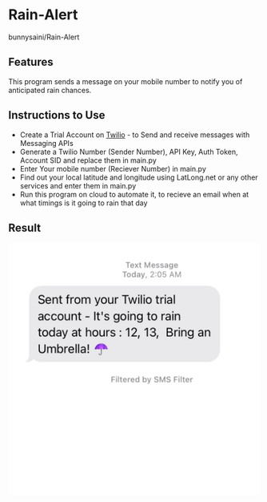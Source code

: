 # Rain-Alert
bunnysaini/Rain-Alert


## Features
This program sends a message on your mobile number to notify you of anticipated rain chances.

## Instructions to Use
- Create a Trial Account on [Twilio](https://www.twilio.com/) - to Send and receive messages with Messaging APIs
- Generate a Twilio Number (Sender Number), API Key, Auth Token, Account SID and replace them in main.py
- Enter Your mobile number (Reciever Number) in main.py
- Find out your local latitude and longitude using LatLong.net or any other services and enter them in main.py
- Run this program on cloud to automate it, to recieve an email when at what timings is it going to rain that day


## Result
![alt text](example.jpeg)
